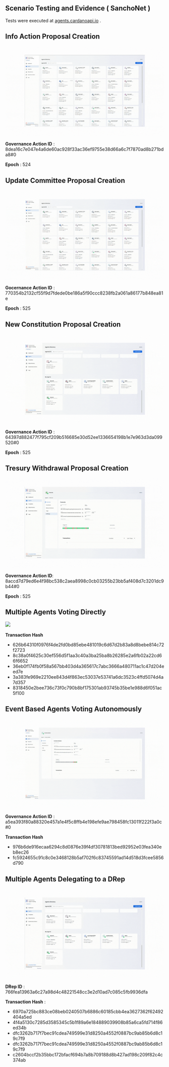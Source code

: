 ## Scenario Testing and Evidence ( SanchoNet )

Tests were executed at [agents.cardanoapi.io](https://agents.cardanoapi.io) .

## Info Action Proposal Creation


![](../../static/assets/sanchonet/InfoAction-sanchonet.gif)

**Governance Action ID** : 8dea16c7e047e4a6de60ac928f33ac36ef9755e38d66a6c7f7870ad8b271bda8#0

**Epoch** : 524

## Update Committee Proposal Creation

![](../../static/assets/sanchonet/UpdateCommittee-sanchonet.gif)

**Gocernance Action ID** : 
770354b2132cf55f9d7fdede0be186a5f90ccc8238fb2a061a86177b848ea81e

**Epoch** : 525


## New Constitution Proposal Creation

![](../../static/assets/sanchonet/NewConstitution-sanchonet.gif)

**Governance Action ID** :
64397d882477f795cf209b516685e30d52ee1336654198b1e7e963d3da099520#0

**Epoch** : 525

## Tresury Withdrawal Proposal Creation

![](../../static/assets/sanchonet/TresuryWithdrawal-sanchonet.gif)

**Governance Action ID**: 8accd7d79ed6e4f98bc538c2aea8998c0cb03255b23bb5af408d7c3201dc9b44#0

**Epoch** : 525

## Multiple Agents Voting Directly 


![](../../static/assets/sanchonet/DirectVoting-sanchonet.gif)

**Transaction Hash**
 - 626b64310f0976f4de2fd0bd85ebe481019c6d67d2b83a8d8bebe814c72f2723
 - 8c38a0f4625c30ef556d5f1aa3c40a3ba25ba8b26285e2a6fb02a22cd66f6652
 - 36eb0f174fb0f58a567bb403d4a365617c7abc3666a480711ac1c47d204eed7e
 - 3a383fe969e2210ee843d4f863ec53037e53741a6dc3523c4ffd5074d4a7d357
 - 8318450e2bee736c73f0c790b8bf175301ab93745b35be1e988d6f051ac5f100


## Event Based Agents Voting Autonomously

![](../../static/assets/sanchonet/EventBasedVoting-sanchonet.gif)

**Governance Action ID** : 
a5ea393f80a88320e457a1e4f5c8ffb4e198efe9ae798458fc13011f222f3a0c#0

**Transaction Hash**
- 976b6de916ecaa6294c8d0876e39f4df30781813bed92952e03fea340eb8ec26
- fc5924655c91c8c0e3468128b5af702f6c83745591ad14d518d3fcee5856d790

## Multiple Agents Delegating to a DRep

![](../../static/assets/sanchonet/AgentsDelegation-sanchonet.gif)

**DRep ID** :
766fea13963a6c27a98d4c48221548cc3e2d10ad7c085c5fb9936dfa

**Transaction Hash** :
- 6970a725bc883ce08beb0240507b6886c60185cbb4ea3627362f62492404a5ed
- 4f4a5130c7285d3585345c5b1f89a6e184889039908b85a6ca5fd714f86ed34b
- dfc3262b717f7bec91cdea749599e31d8250a4552f0887bc9ab85b6d8c19c7f9
- dfc3262b717f7bec91cdea749599e31d8250a4552f0887bc9ab85b6d8c19c7f9
- c2604bccf2b35bbc172bfacf694b7a8b709188d8b427ad198c209f82c4c374ab